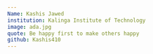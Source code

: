 ```yaml
---
Name: Kashis Jawed
institution: Kalinga Institute of Technology
image: ada.jpg
quote: Be happy first to make others happy
github: Kashis410
---
```

